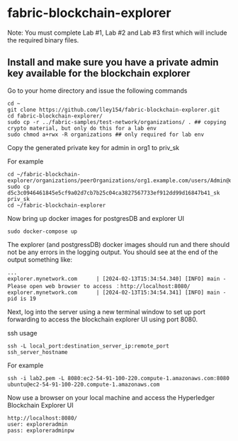# fabric-blockchain-explorer
Note: You must complete Lab #1, Lab #2 and Lab #3 first which will include the required binary files.

## Install and make sure you have a private admin key available for the blockchain explorer

Go to your home directory and issue the following commands
```
cd ~
git clone https://github.com/lley154/fabric-blockchain-explorer.git
cd fabric-blockchain-explorer/
sudo cp -r ../fabric-samples/test-network/organizations/ . ## copying crypto material, but only do this for a lab env
sudo chmod a+rwx -R organizations ## only required for lab env

```
Copy the generated private key for admin in org1 to priv_sk

For example
```
cd ~/fabric-blockchain-explorer/organizations/peerOrganizations/org1.example.com/users/Admin@org1.example.com/msp/keystore/
sudo cp d5c3c0946461845e5cf9a02d7cb7b25c04ca3827567733ef912dd99d16847b41_sk priv_sk
cd ~/fabric-blockchain-explorer
```
Now bring up docker images for postgresDB and explorer UI
```
sudo docker-compose up
```
The explorer (and postgressDB) docker images should run and there should not be any errors in the logging output.  You should see at the end of the output something like:
```
...
explorer.mynetwork.com      | [2024-02-13T15:34:54.340] [INFO] main - Please open web browser to access ：http://localhost:8080/
explorer.mynetwork.com      | [2024-02-13T15:34:54.341] [INFO] main - pid is 19
```


Next, log into the server using a new terminal window to set up port forwarding to access the blockchain explorer UI using port 8080.

ssh usage
```
ssh -L local_port:destination_server_ip:remote_port ssh_server_hostname
```
For example
```
ssh -i lab2.pem -L 8080:ec2-54-91-100-220.compute-1.amazonaws.com:8080 ubuntu@ec2-54-91-100-220.compute-1.amazonaws.com
```
Now use a browser on your local machine and access the Hyperledger Blockchain Explorer UI
```
http://localhost:8080/
user: exploreradmin
pass: exploreradminpw
```

